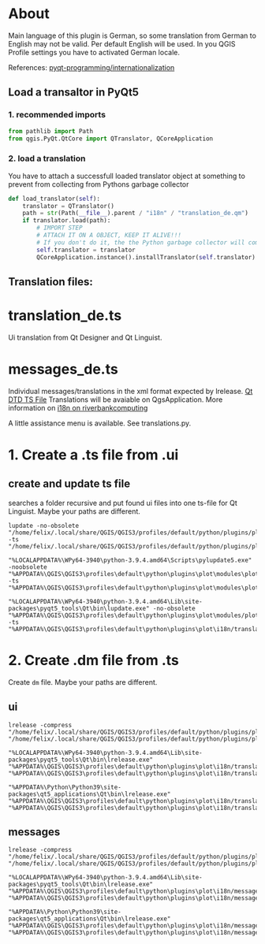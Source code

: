# About
Main language of this plugin is German, so some translation from German to English may not be valid.
Per default English will be used. In you QGIS Profile settings you have to activated German locale.

References:
[pyqt-programming/internationalization](https://www.pythonstudio.us/pyqt-programming/internationalization.html)


## Load a transaltor in PyQt5

### 1. recommended imports
```python
from pathlib import Path
from qgis.PyQt.QtCore import QTranslator, QCoreApplication
```

### 2. load a translation
You have to attach a successfull loaded translator object at something to prevent from collecting from Pythons garbage collector
```python
def load_translator(self):
    translator = QTranslator()
    path = str(Path(__file__).parent / "i18n" / "translation_de.qm")
    if translator.load(path):
        # IMPORT STEP
        # ATTACH IT ON A OBJECT, KEEP IT ALIVE!!!
        # If you don't do it, the the Python garbage collector will come and eat it.
        self.translator = translator
        QCoreApplication.instance().installTranslator(self.translator)
```


## Translation files:
# translation_de.ts
Ui translation from Qt Designer and Qt Linguist.

# messages_de.ts
Individual messages/translations in the xml format expected by lrelease.
[Qt DTD TS File](https://doc.qt.io/qt-5/linguist-ts-file-format.html)
Translations will be avaiable on QgsApplication.
More information on [i18n on riverbankcomputing](https://www.riverbankcomputing.com/static/Docs/PyQt5/i18n.html)

A little assistance menu is available. See translations.py.


# 1. Create a .ts file from .ui

## create and update ts file
searches a folder recursive and put found ui files into one ts-file for Qt Linguist.
Maybe your paths are different.
```
lupdate -no-obsolete "/home/felix/.local/share/QGIS/QGIS3/profiles/default/python/plugins/plot/modules/plot" -ts "/home/felix/.local/share/QGIS/QGIS3/profiles/default/python/plugins/plot/i18n/translation_de.ts"
```

```
"%LOCALAPPDATA%\WPy64-3940\python-3.9.4.amd64\Scripts\pylupdate5.exe" -noobsolete "%APPDATA%\QGIS\QGIS3\profiles\default\python\plugins\plot\modules\plot" -ts "%APPDATA%\QGIS\QGIS3\profiles\default\python\plugins\plot\modules\plot/i18n/translation_de.ts"
```

```
"%LOCALAPPDATA%\WPy64-3940\python-3.9.4.amd64\Lib\site-packages\pyqt5_tools\Qt\bin\lupdate.exe" -no-obsolete "%APPDATA%\QGIS\QGIS3\profiles\default\python\plugins\plot\modules/plot" -ts "%APPDATA%\QGIS\QGIS3\profiles\default\python\plugins\plot\i18n/translation_de.ts"
```

# 2. Create .dm file from .ts
Create `dm` file.
Maybe your paths are different.
## ui
```
lrelease -compress "/home/felix/.local/share/QGIS/QGIS3/profiles/default/python/plugins/plot/i18n/translation_de.ts" "/home/felix/.local/share/QGIS/QGIS3/profiles/default/python/plugins/plot/i18n/translation_de.qm"
```

```
"%LOCALAPPDATA%\WPy64-3940\python-3.9.4.amd64\Lib\site-packages\pyqt5_tools\Qt\bin\lrelease.exe" "%APPDATA%\QGIS\QGIS3\profiles\default\python\plugins\plot\i18n/translation_de.ts" "%APPDATA%\QGIS\QGIS3\profiles\default\python\plugins\plot\i18n/translation_de.qm"
```

```
"%APPDATA%\Python\Python39\site-packages\qt5_applications\Qt\bin\lrelease.exe" "%APPDATA%\QGIS\QGIS3\profiles\default\python\plugins\plot\i18n/translation_de.ts" "%APPDATA%\QGIS\QGIS3\profiles\default\python\plugins\plot\i18n/translation_de.qm"
```

## messages
```
lrelease -compress "/home/felix/.local/share/QGIS/QGIS3/profiles/default/python/plugins/plot/i18n/messages_de.ts" "/home/felix/.local/share/QGIS/QGIS3/profiles/default/python/plugins/plot/i18n/messages_de.qm"
```

```
"%LOCALAPPDATA%\WPy64-3940\python-3.9.4.amd64\Lib\site-packages\pyqt5_tools\Qt\bin\lrelease.exe" "%APPDATA%\QGIS\QGIS3\profiles\default\python\plugins\plot\i18n/messages_de.ts" "%APPDATA%\QGIS\QGIS3\profiles\default\python\plugins\plot\i18n/messages_de.qm"
```

```
"%APPDATA%\Python\Python39\site-packages\qt5_applications\Qt\bin\lrelease.exe" "%APPDATA%\QGIS\QGIS3\profiles\default\python\plugins\plot\i18n/messages_de.ts" "%APPDATA%\QGIS\QGIS3\profiles\default\python\plugins\plot\i18n/messages_de.qm"
```
